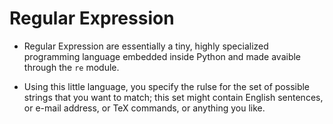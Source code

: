 # Regular Expression

- Regular Expression are essentially a tiny, highly specialized programming language embedded inside Python and made avaible through the `re` module.

- Using this little language, you specify the rulse for the set of possible strings that you want to match; this set might contain English sentences, or e-mail address, or TeX commands, or anything you like.


